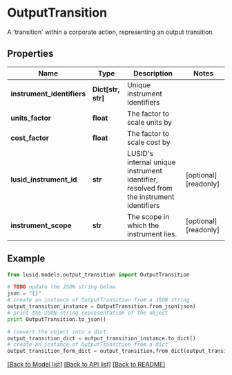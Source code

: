 # OutputTransition

A 'transition' within a corporate action, representing an output transition.

## Properties
Name | Type | Description | Notes
------------ | ------------- | ------------- | -------------
**instrument_identifiers** | **Dict[str, str]** | Unique instrument identifiers | 
**units_factor** | **float** | The factor to scale units by | 
**cost_factor** | **float** | The factor to scale cost by | 
**lusid_instrument_id** | **str** | LUSID&#39;s internal unique instrument identifier, resolved from the instrument identifiers | [optional] [readonly] 
**instrument_scope** | **str** | The scope in which the instrument lies. | [optional] [readonly] 

## Example

```python
from lusid.models.output_transition import OutputTransition

# TODO update the JSON string below
json = "{}"
# create an instance of OutputTransition from a JSON string
output_transition_instance = OutputTransition.from_json(json)
# print the JSON string representation of the object
print OutputTransition.to_json()

# convert the object into a dict
output_transition_dict = output_transition_instance.to_dict()
# create an instance of OutputTransition from a dict
output_transition_form_dict = output_transition.from_dict(output_transition_dict)
```
[[Back to Model list]](../README.md#documentation-for-models) [[Back to API list]](../README.md#documentation-for-api-endpoints) [[Back to README]](../README.md)


